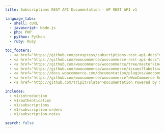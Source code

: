 ```yaml
---
title: Subscriptions REST API Documentation - WP REST API v1

language_tabs:
  - shell: cURL
  - javascript: Node.js
  - php: PHP
  - python: Python
  - ruby: Ruby

toc_footers:
  - <a href="https://github.com/prospress/subscriptions-rest-api-docs">Contributing to WCS REST API Docs</a>
  - <a href="https://github.com/woocommerce/woocommerce-rest-api-docs">Contributing to WC REST API Docs</a>
  - <a href="https://github.com/woocommerce/woocommerce/tree/master/includes/api">WC REST API Source on GitHub</a>
  - <a href="https://github.com/woocommerce/woocommerce/issues?labels=API&amp;page=1&amp;state=open">WC REST API Issues</a>
  - <a href="https://docs.woocommerce.com/documentation/plugins/woocommerce/woocommerce-extensions/woocommerce-subscriptions/">Subscriptions Documentation</a>
  - <a href="https://github.com/woocommerce/woocommerce">WooCommerce Subscriptions</a>
  - <a href="http://github.com/tripit/slate">Documentation Powered by Slate</a>

includes:
  - v1/introduction
  - v1/authentication
  - v1/subscriptions
  - v1/subscription-orders
  - v1/subscription-notes

search: false
---
```

